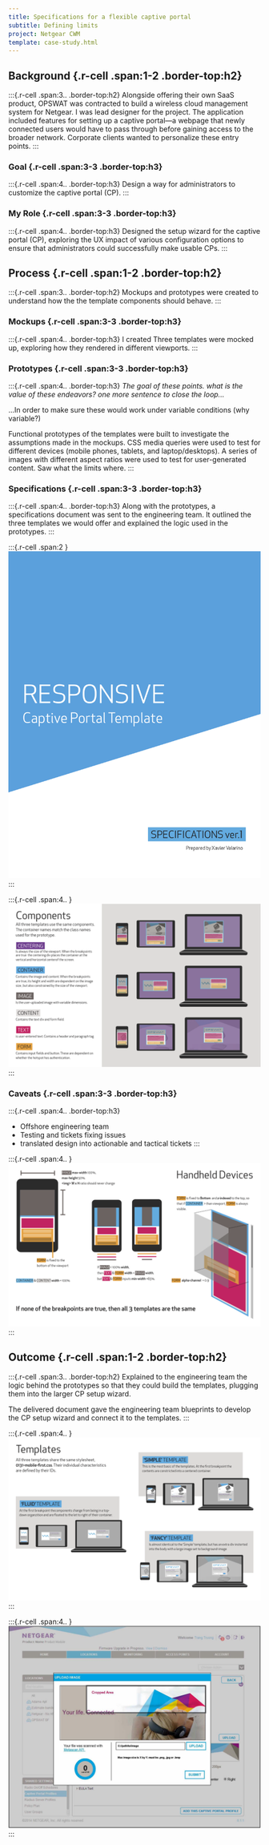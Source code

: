 ```yaml
---
title: Specifications for a flexible captive portal
subtitle: Defining limits
project: Netgear CWM
template: case-study.html
---
```


## Background {.r-cell .span:1-2 .border-top:h2}
:::{.r-cell .span:3.. .border-top:h2}
Alongside offering their own SaaS product, OPSWAT was contracted to build a wireless cloud management system for Netgear. I was lead designer for the project.
The application included features for setting up a captive portal—a webpage that newly connected users would have to pass through before gaining access to the broader network. Corporate clients wanted to personalize these entry points.
:::

### Goal {.r-cell .span:3-3 .border-top:h3}
:::{.r-cell .span:4.. .border-top:h3}
Design a way for administrators to customize the captive portal (CP).
:::

### My Role {.r-cell .span:3-3 .border-top:h3}
:::{.r-cell .span:4.. .border-top:h3}
Designed the setup wizard for the captive portal (CP), exploring the UX impact of various configuration options to ensure that administrators could successfully make usable CPs.
:::

## Process {.r-cell .span:1-2 .border-top:h2}
:::{.r-cell .span:3.. .border-top:h2}
Mockups and prototypes were created to understand how the the template components should behave.
:::

### Mockups {.r-cell .span:3-3 .border-top:h3}
:::{.r-cell .span:4.. .border-top:h3}
I created Three templates were mocked up, exploring how they rendered in different viewports.
:::

### Prototypes {.r-cell .span:3-3 .border-top:h3}
:::{.r-cell .span:4.. .border-top:h3}
*The goal of these points. what is the value of these endeavors? one more sentence to close the loop...*

...In order to make sure these would work under variable conditions (why variable?)

Functional prototypes of the templates were built to investigate the assumptions made in the mockups. CSS media queries were used to test for different devices (mobile phones, tablets, and laptop/desktops). A series of images with different aspect ratios were used to test for user-generated content. Saw what the limits where.
:::

### Specifications {.r-cell .span:3-3 .border-top:h3}
:::{.r-cell .span:4.. .border-top:h3}
Along with the prototypes, a specifications document was sent to the engineering team. It outlined  the three templates we would offer and explained the logic used in the prototypes.
:::

:::{.r-cell .span:2 }
![Cover of the specifications document](../img/netgear-captive-portal-specifications-document-cover.png)
:::

:::{.r-cell .span:4.. }
![Page from specifications document outlining components used in templates](../img/netgear-captive-portal-components.png)
:::

### Caveats {.r-cell .span:3-3 .border-top:h3}
:::{.r-cell .span:4.. .border-top:h3}
- Offshore engineering team
- Testing and tickets fixing issues
- translated design into actionable and tactical tickets
:::

:::{.r-cell .span:4.. }
![Page from specifications document explaining logic used for mobile prototypes](../img/netgear-captive-portal-template-logic-for-mobile.png)
:::

## Outcome {.r-cell .span:1-2 .border-top:h2}
:::{.r-cell .span:3.. .border-top:h2}
Explained to the engineering team the logic behind the prototypes so that they could build the templates, plugging them into the larger CP setup wizard.

The delivered document gave the engineering team blueprints to develop the CP setup wizard and connect it to the templates. 
:::

:::{.r-cell .span:4.. }
![Page from specifications document showing three options to be offered](../img/netgear-captive-portal-template-variants.png)
:::

:::{.r-cell .span:4.. }
![Image uploader used in the captive portal customizer](../img/netgear-captive-portal-image-uploader.jpg)
:::
